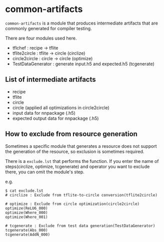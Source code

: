 # common-artifacts

`common-artifacts` is a module that produces intermediate artifacts that are commonly generated for compiler testing.

There are four modules used here.
- tflchef : recipe -> tflite
- tflite2circle : tflite -> circle (circlize)
- circle2circle : circle -> circle (optimize)
- TestDataGenerator : generate input.h5 and expected.h5 (tcgenerate)

## List of intermediate artifacts
- recipe
- tflite
- circle
- circle (applied all optimizations in circle2circle)
- input data for nnpackage (.h5)
- expected output data for nnpackage (.h5)

## How to exclude from resource generation
Sometimes a specific module that generates a resource does not support the generation of the resource, so exclusion is sometimes required.

There is a `exclude.lst` that performs the function. If you enter the name of steps(circlize, optimize, tcgenerate) and operator you want to exclude there, you can omit the module's step.

e.g.
```
$ cat exclude.lst
# circlize : Exclude from tflite-to-circle conversion(tflite2circle)

# optimize : Exclude from circle optimization(circle2circle)
optimize(ReLU6_000)
optimize(Where_000)
optimize(Where_001)

# tcgenerate : Exclude from test data generation(TestDataGenerator)
tcgenerate(Abs_000)
tcgenerate(AddN_000)
```

